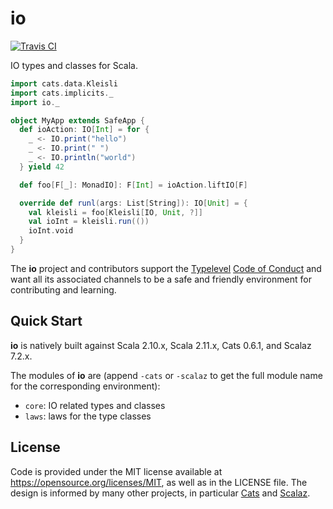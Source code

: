 # io

[![Travis CI](https://travis-ci.org/adelbertc/io.svg?branch=master)](https://travis-ci.org/adelbertc/io)

IO types and classes for Scala.

```scala
import cats.data.Kleisli
import cats.implicits._
import io._

object MyApp extends SafeApp {
  def ioAction: IO[Int] = for {
    _ <- IO.print("hello")
    _ <- IO.print(" ")
    _ <- IO.println("world")
  } yield 42

  def foo[F[_]: MonadIO]: F[Int] = ioAction.liftIO[F]

  override def runl(args: List[String]): IO[Unit] = {
    val kleisli = foo[Kleisli[IO, Unit, ?]]
    val ioInt = kleisli.run(())
    ioInt.void
  }
}
```

The **io** project and contributors support the
[Typelevel](http://typelevel.org/) [Code of Conduct](http://typelevel.org/conduct.html) and want all its
associated channels to be a safe and friendly environment for contributing and learning.

## Quick Start
**io** is natively built against Scala 2.10.x, Scala 2.11.x, Cats 0.6.1, and Scalaz 7.2.x.

The modules of **io** are (append `-cats` or `-scalaz` to get the full module name for the corresponding environment):

* `core`: IO related types and classes
* `laws`: laws for the type classes

## License
Code is provided under the MIT license available at https://opensource.org/licenses/MIT,
as well as in the LICENSE file. The design is informed by many other projects, in particular
[Cats](https://github.com/typelevel/cats) and [Scalaz](https://github.com/scalaz/scalaz).
